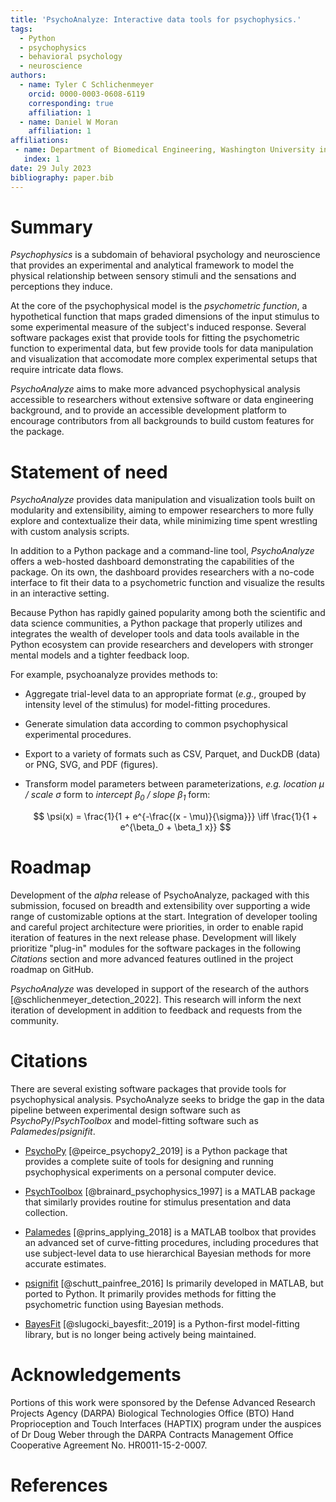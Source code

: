 ```yaml
---
title: 'PsychoAnalyze: Interactive data tools for psychophysics.'
tags:
  - Python
  - psychophysics
  - behavioral psychology
  - neuroscience
authors:
  - name: Tyler C Schlichenmeyer
    orcid: 0000-0003-0608-6119
    corresponding: true
    affiliation: 1
  - name: Daniel W Moran
    affiliation: 1
affiliations:
 - name: Department of Biomedical Engineering, Washington University in St. Louis, USA
   index: 1
date: 29 July 2023
bibliography: paper.bib
---
```


# Summary

*Psychophysics* is a subdomain of behavioral psychology and neuroscience that provides an experimental and analytical framework to model the physical relationship between sensory stimuli and the sensations and perceptions they induce.

At the core of the psychophysical model is the *psychometric function*, a hypothetical function that maps graded dimensions of the input stimulus to some experimental measure of the subject's induced response. Several software packages exist that provide tools for fitting the psychometric function to experimental data, but few provide tools for data manipulation and visualization that accomodate more complex experimental setups that require intricate data flows.

*PsychoAnalyze* aims to make more advanced psychophysical analysis accessible to researchers without extensive software or data engineering background, and to provide an accessible development platform to encourage contributors from all backgrounds to build custom features for the package.

# Statement of need

*PsychoAnalyze* provides data manipulation and visualization tools built on modularity and extensibility, aiming to empower researchers to more fully explore and contextualize their data, while minimizing time spent wrestling with custom analysis scripts.

In addition to a Python package and a command-line tool, *PsychoAnalyze* offers a web-hosted dashboard demonstrating the capabilities of the package. On its own, the dashboard provides researchers with a no-code interface to fit their data to a psychometric function and visualize the results in an interactive setting.

Because Python has rapidly gained popularity among both the scientific and data science communities, a Python package that properly utilizes and integrates the wealth of developer tools and data tools available in the Python ecosystem can provide researchers and developers with stronger mental models and a tighter feedback loop.

For example, psychoanalyze provides methods to:

- Aggregate trial-level data to an appropriate format (*e.g.*, grouped by intensity level of the stimulus) for model-fitting procedures.

- Generate simulation data according to common psychophysical experimental procedures.

- Export to a variety of formats such as CSV, Parquet, and DuckDB (data) or PNG, SVG, and PDF (figures).

- Transform model parameters between parameterizations, *e.g.* *location $\mu$ / scale $\sigma$* form to *intercept $\beta_0$ / slope $\beta_1$* form:

  $$
  \psi(x) = \frac{1}{1 + e^{-\frac{(x - \mu)}{\sigma}}} \iff \frac{1}{1 + e^{\beta_0 + \beta_1 x}}
  $$

# Roadmap

Development of the *alpha* release of PsychoAnalyze, packaged with this submission, focused on breadth and extensibility over supporting a wide range of customizable options at the start. Integration of developer tooling and careful project architecture were priorities, in order to enable rapid iteration of features in the next release phase. Development will likely prioritize "plug-in" modules for the software packages in the following *Citations* section and more advanced features outlined in the project roadmap on GitHub.

*PsychoAnalyze* was developed in support of the research of the authors [@schlichenmeyer_detection_2022]. This research will inform the next iteration of development in addition to feedback and requests from the community.

# Citations

There are several existing software packages that provide tools for psychophysical analysis. PsychoAnalyze seeks to bridge the gap in the data pipeline between experimental design software such as *PsychoPy*/*PsychToolbox* and model-fitting software such as *Palamedes*/*psignifit*.

- [PsychoPy](https://www.psychopy.org/) [@peirce_psychopy2_2019] is a Python package that provides a complete suite of tools for designing and running psychophysical experiments on a personal computer device.

- [PsychToolbox](http://psychtoolbox.org/citations) [@brainard_psychophysics_1997] is a MATLAB package that similarly provides routine for stimulus presentation and data collection.

- [Palamedes](http://www.palamedestoolbox.org/) [@prins_applying_2018] is a MATLAB toolbox that provides an advanced set of curve-fitting procedures, including procedures that use subject-level data to use hierarchical Bayesian methods for more accurate estimates.

- [psignifit](https://github.com/wichmann-lab/psignifit/wiki) [@schutt_painfree_2016] Is primarily developed in MATLAB, but ported to Python. It primarily provides methods for fitting the psychometric function using Bayesian methods.

- [BayesFit](http://doi.org/10.5334/jors.202) [@slugocki_bayesfit:_2019] is a Python-first model-fitting library, but is no longer being actively being maintained.


# Acknowledgements

Portions of this work were sponsored by the Defense Advanced Research Projects Agency (DARPA) Biological Technologies Office (BTO) Hand Proprioception and Touch Interfaces (HAPTIX) program under the auspices of Dr Doug Weber through the DARPA Contracts Management Office Cooperative Agreement No. HR0011-15-2-0007.

# References
